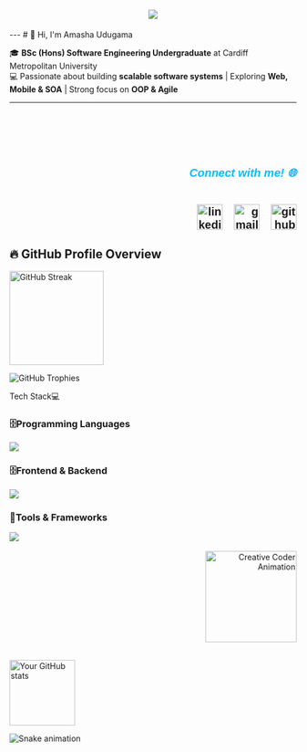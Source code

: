 <h1 align="center">
    <a href="#" target="_blank">
        <img src="https://readme-typing-svg.herokuapp.com/?font=Cookie&size=48&center=true&vCenter=true&width=700&height=70&duration=3000&pause=2000&color=8A2BE2&lines=Hey+it's+Amasha!;Software+Engineering+Undergraduate;Full-Stack+Developer;Tech+Enthusiast" />
    </a>
</h1>
---
# 👋 Hi, I'm Amasha Udugama  

🎓 **BSc (Hons) Software Engineering Undergraduate** at Cardiff Metropolitan University  
💻 Passionate about building **scalable software systems** | Exploring **Web, Mobile & SOA** | Strong focus on **OOP & Agile**  

---
<div style="text-align: right; padding-top: 70px; font-family: 'Ubuntu', sans-serif; font-size: 20px; font-weight: bold; color: #333; display: flex; flex-direction: column; align-items: flex-end; gap: 10px;">
<h5 style="color: #00BFFF;">Connect with me! 🌐</h5>
<div style="display: inline-flex; gap: 20px;">
<a href="https://www.linkedin.com/in/amasha-udugama" target="_blank" style="display: inline-block;">
<img src="https://img.icons8.com/?size=100&id=13930&format=png&color=000000" height="45" alt="linkedin logo" />
</a>
<a href="mailto:amasha.udugama@example.com" target="_blank" style="display: inline-block;">
<img src="https://img.icons8.com/?size=100&id=eFPBXQop6V2m&format=png&color=000000" height="45" alt="gmail logo" />
</a>
<a href="https://github.com/AmashaUdugama" target="_blank" style="display: inline-block;">
<img src="https://skillicons.dev/icons?i=github" height="45" alt="github logo" />
</a>
</div>
<link href="https://fonts.googleapis.com/css2?family=Ubuntu:wght@400;700&display=swap" rel="stylesheet">
</div>

## 🔥 GitHub Profile Overview  

<p align="left">
  <img src="https://github-readme-streak-stats.herokuapp.com/?user=AmashaUdugama&theme=tokyonight" alt="GitHub Streak" height="165"/>
</p>  
<p align="left">
  <img src="https://github-profile-trophy.vercel.app/?username=AmashaUdugama&theme=onedark&row=1&column=4" alt="GitHub Trophies" />
</p> 
<div align="left"> Tech Stack💻 </div>

<div align="left">
  <h3>🗄️Programming Languages</h3>
  <img src="https://skillicons.dev/icons?i=java,dart,js,py,php,html,css&theme=dark" />
  
  <h3>🗄️Frontend & Backend </h3>
  <img src="https://skillicons.dev/icons?i=flutter,firebase,mysql,postman,MongoDB,react&theme=dark" />
  
  <h3>🔧Tools & Frameworks</h3>
  <img src="https://skillicons.dev/icons?i=github,git,vscode,androidstudio,NetBeans,Docker,Flutter,figma&theme=dark" />
</div>
<br/>
<div align="right">
  <a href="https://github.com/AmashaUdugama/AmashaUdugama/blob/main/assets/github.gif" target="_blank">
    <img src="assets/github.gif" alt="Creative Coder Animation" height="160" />
  </a>
</div>



<br/>

<p align="left" style="display: inline-block;">
<img height="115em" src="https://github-profile-summary-cards.vercel.app/api/cards/profile-details?username=AmashaUdugama&theme=github_dark&timestamp=12345" alt="Your GitHub stats" style="display: inline-block;"/>
</p>

<br clear="both">
<img src="https://raw.githubusercontent.com/AmashaUdugama/AmashaUdugama/output/snake.svg" alt="Snake animation" />
